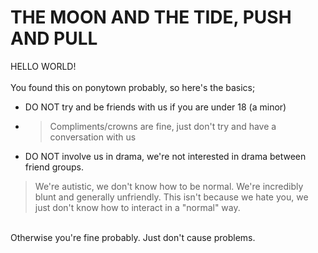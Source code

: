 # THE MOON AND THE TIDE, PUSH AND PULL

HELLO WORLD!<br>
<br>
You found this on ponytown probably, so here's the basics;
- DO NOT try and be friends with us if you are under 18 (a minor)
- > Compliments/crowns are fine, just don't try and have a conversation with us
- DO NOT involve us in drama, we're not interested in drama between friend groups.

> We're autistic, we don't know how to be normal. We're incredibly blunt and generally unfriendly. This isn't because we hate you, we just don't know how to interact in a "normal" way.
<br>
Otherwise you're fine probably. Just don't cause problems.
